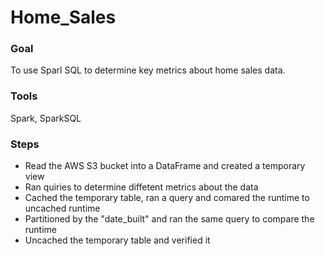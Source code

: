 # Home_Sales

### **Goal**
To use Sparl SQL to determine key metrics about home sales data.
### **Tools**
Spark, SparkSQL
### **Steps**
- Read the AWS S3 bucket into a DataFrame and created a temporary view
- Ran quiries to determine diffetent metrics about the data
- Cached the temporary table, ran a query and comared the runtime to uncached runtime
- Partitioned by the "date_built" and ran the same query to compare the runtime
- Uncached the temporary table and verified it